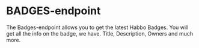 # BADGES-endpoint

The Badges-endpoint allows you to get the latest Habbo Badges. You will get all the info on the badge, we have. Title, Description, Owners and much more.
